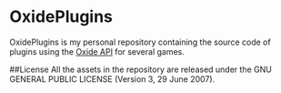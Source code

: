 # OxidePlugins
OxidePlugins is my personal repository containing the source code of plugins using the [Oxide API](http://oxidemod.org/) for several games.

##License
All the assets in the repository are released under the GNU GENERAL PUBLIC LICENSE (Version 3, 29 June 2007).
